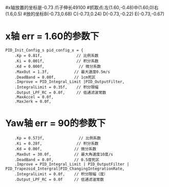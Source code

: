 #x轴放置的坐标是-0.73 爪子伸长49100
#抓取点:左(1.60,-0.48)中(1.60,0)右(1.6,0.5)
#放的坐标B(-0.73,0.68) C(-0.73,0.24) D(-0.73,-0.22) E(-0.73,-0.67)
# x轴 err = 1.60的参数下
    PID_Init_Config_s pid_config_x = {
        .Kp = 0.81f,               // 比例系数
        .Ki = 0.001f,              // 积分系数
        .Kd = 0.000f,               // 微分系数
        .MaxOut = 1.3f,           // 最大速度0.5m/s
        .DeadBand = 0.00f,        // 1cm死区
        .Improve = PID_Integral_Limit |PID_OutputFilter,
        .IntegralLimit = 0.35f,    // 积分限幅
        .Output_LPF_RC = 0.0f,     // 低通滤波常数
        .MaxAccel = 0.0f,
        .MaxJerk = 0.0f,
# Yaw轴 err = 90的参数下
        .Kp = 0.573f,               // 比例系数
        .Ki = 0.28f,               // 积分系数
        .Kd = 0.00f,              // 微分系数
        .MaxOut = 30.0f,          // 最大角速度10度/s
        .DeadBand = 0.0f,         // 0.5度死区
        .Improve = PID_Integral_Limit | PID_OutputFilter | PID_Trapezoid_Intergral|PID_ChangingIntegrationRate,
        .IntegralLimit = 0.0f,    // 积分限幅（度）
        .Output_LPF_RC = 0.0f     // 低通滤波常数
